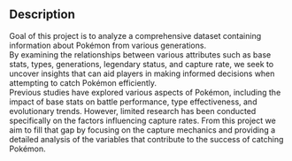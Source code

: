<h2>Description</h2>

Goal of this project is to analyze a comprehensive dataset containing information about Pokémon from various generations. 
<br>By examining the relationships between various attributes such as base stats, types, generations, legendary status, and capture rate, we seek to uncover insights that can aid players in making informed decisions when attempting to catch Pokémon efficiently. 
<br>Previous studies have explored various aspects of Pokémon, including the impact of base stats on battle performance, type effectiveness, and evolutionary trends. 
However, limited research has been conducted specifically on the factors influencing capture rates.
From this project we aim to fill that gap by focusing on the capture mechanics and providing a detailed analysis of the variables that contribute to the success of catching Pokémon.
